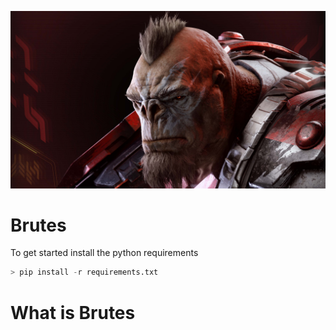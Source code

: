 ![brute-logo](brute.jpg)

# Brutes

To get started install the python requirements

```python
> pip install -r requirements.txt
```


# What is Brutes

